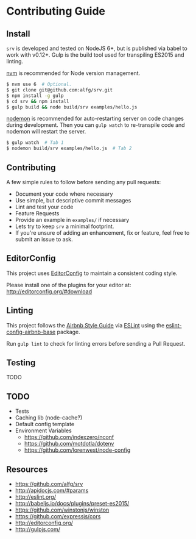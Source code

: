 # Contributing Guide

## Install
`srv` is developed and tested on NodeJS 6+, but is published via babel to work with v0.12+. Gulp is the build tool used for transpiling ES2015 and linting.

[nvm](https://github.com/creationix/nvm) is recommended for Node version management.

```bash
$ nvm use 6  # Optional.
$ git clone git@github.com:alfg/srv.git
$ npm install -g gulp
$ cd srv && npm install
$ gulp build && node build/srv examples/hello.js
```

[nodemon](https://github.com/remy/nodemon) is recommended for auto-restarting server on code changes during development. Then you can `gulp watch` to re-transpile code and nodemon will restart the server.

```bash
$ gulp watch  # Tab 1
$ nodemon build/srv examples/hello.js  # Tab 2
```


## Contributing
A few simple rules to follow before sending any pull requests:

* Document your code where necessary
* Use simple, but descriptive commit messages
* Lint and test your code
* Feature Requests
* Provide an example in `examples/` if necessary
* Lets try to keep `srv` a minimal footprint.
* If you're unsure of adding an enhancement, fix or feature, feel free to submit an issue to ask.


## EditorConfig
This project uses [EditorConfig](http://editorconfig.org/) to maintain a consistent coding style.

Please install one of the plugins for your editor at: http://editorconfig.org/#download


## Linting
This project follows the [Airbnb Style Guide](https://github.com/airbnb/javascript) via [ESLint](http://eslint.org/) using the [eslint-config-airbnb-base](https://github.com/airbnb/javascript/tree/master/packages/eslint-config-airbnb-base) package.

Run `gulp lint` to check for linting errors before sending a Pull Request.


## Testing
TODO


## TODO
* Tests
* Caching lib (node-cache?)
* Default config template
* Environment Variables
  * https://github.com/indexzero/nconf
  * https://github.com/motdotla/dotenv
  * https://github.com/lorenwest/node-config


## Resources
* https://github.com/alfg/srv
* http://apidocjs.com/#params
* http://eslint.org/
* http://babeljs.io/docs/plugins/preset-es2015/
* https://github.com/winstonjs/winston
* https://github.com/expressjs/cors
* http://editorconfig.org/
* http://gulpjs.com/
